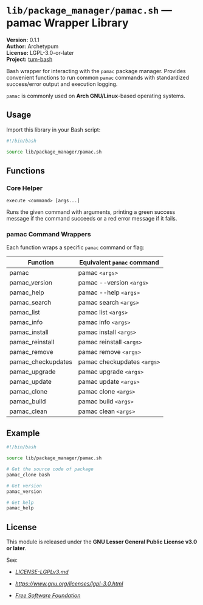 # `lib/package_manager/pamac.sh` — pamac Wrapper Library

**Version:** 0.1.1  
**Author:** Archetypum  
**License:** LGPL-3.0-or-later  
**Project:** [tum-bash](https://github.com/Archetypum/tum-bash.git)

Bash wrapper for interacting with the `pamac` package manager. Provides convenient functions to run common `pamac` commands with standardized success/error output and execution logging.

`pamac` is commonly used on **Arch GNU/Linux**-based operating systems.

## Usage

Import this library in your Bash script:

```bash
#!/bin/bash

source lib/package_manager/pamac.sh
```

## Functions

### Core Helper

`execute <command> [args...]`

Runs the given command with arguments, printing a green success message if the command succeeds or a red error message if it fails.

### pamac Command Wrappers

Each function wraps a specific `pamac` command or flag:

| **Function**       | **Equivalent `pamac` command** |
|--------------------|--------------------------------|
| pamac              | pamac `<args>`                 |
| pamac_version      | pamac --version `<args>`       |
| pamac_help         | pamac --help `<args>`          |
| pamac_search       | pamac search `<args>`          |
| pamac_list         | pamac list `<args>`            |
| pamac_info         | pamac info `<args>`            |
| pamac_install      | pamac install `<args>`         |
| pamac_reinstall    | pamac reinstall `<args>`       |
| pamac_remove       | pamac remove `<args>`          |
| pamac_checkupdates | pamac checkupdates `<args>`    |
| pamac_upgrade      | pamac upgrade `<args>`         |
| pamac_update       | pamac update `<args>`          |
| pamac_clone        | pamac clone `<args>`           |
| pamac_build        | pamac build `<args>`           |
| pamac_clean        | pamac clean `<args>`           |


## Example

```bash
#!/bin/bash

source lib/package_manager/pamac.sh

# Get the source code of package
pamac_clone bash

# Get version
pamac_version

# Get help
pamac_help
```

## License

This module is released under the **GNU Lesser General Public License v3.0 or later**.

See:

- [_LICENSE-LGPLv3.md_](https://github.com/Archetypum/tum-bash/blob/master/LICENSE-LGPLv3.md)

- _https://www.gnu.org/licenses/lgpl-3.0.html_

- [_Free Software Foundation_](https://www.fsf.org/)
